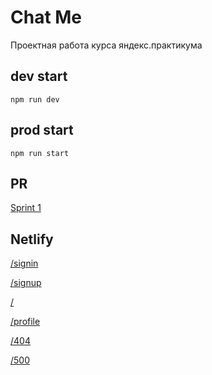 
# Chat Me

Проектная работа курса яндекс.практикума

## dev start
`npm run dev`

## prod start
`npm run start`

## PR
[Sprint 1](https://github.com/r12rv/middle.messenger.praktikum.yandex/pull/4)

## Netlify

[/signin](https://yp-chat-me.netlify.app/signin)

[/signup](https://yp-chat-me.netlify.app/signup)

[/](https://yp-chat-me.netlify.app/)

[/profile](https://yp-chat-me.netlify.app/profile)

[/404](https://yp-chat-me.netlify.app/404)

[/500](https://yp-chat-me.netlify.app/500)
